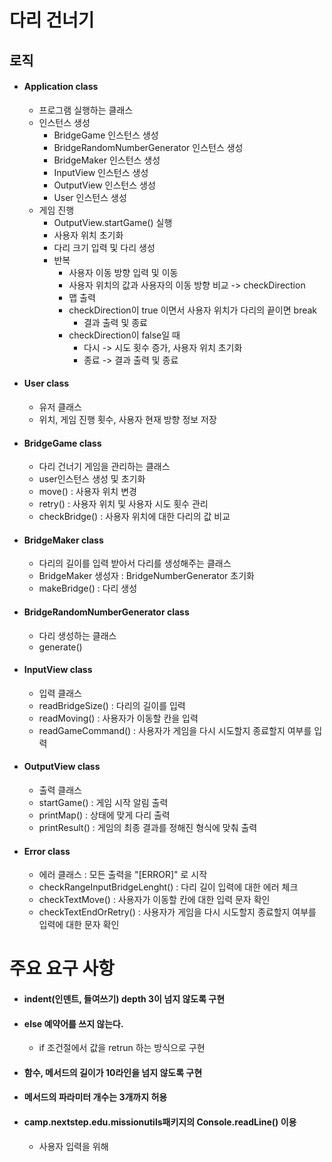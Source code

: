 # 다리 건너기

## 로직
- #### Application class
    - 프로그램 실행하는 클래스
    - 인스턴스 생성
        * BridgeGame 인스턴스 생성
        * BridgeRandomNumberGenerator 인스턴스 생성
        * BridgeMaker 인스턴스 생성
        * InputView 인스턴스 생성
        * OutputView 인스턴스 생성
        * User 인스턴스 생성
    - 게임 진행
        * OutputView.startGame() 실행
        * 사용자 위치 초기화
        * 다리 크기 입력 및 다리 생성
        * 반복
            * 사용자 이동 방향 입력 및 이동
            * 사용자 위치의 값과 사용자의 이동 방향 비교 -> checkDirection
            * 맵 출력
            * checkDirection이 true 이면서 사용자 위치가 다리의 끝이면 break
                * 결과 출력 및 종료
            * checkDirection이 false일 때
                * 다시 -> 시도 횟수 증가, 사용자 위치 초기화
                * 종료 -> 결과 출력 및 종료

- #### User class
    - 유저 클래스
    - 위치, 게임 진행 횟수, 사용자 현재 방향 정보 저장

- #### BridgeGame class
    - 다리 건너기 게임을 관리하는 클래스
    - user인스턴스 생성 및 초기화
    - move() : 사용자 위치 변경
    - retry() : 사용자 위치 및 사용자 시도 횟수 관리
    - checkBridge() : 사용자 위치에 대한 다리의 값 비교

- #### BridgeMaker class
    - 다리의 길이를 입력 받아서 다리를 생성해주는 클래스
    - BridgeMaker 생성자 : BridgeNumberGenerator 초기화
    - makeBridge() : 다리 생성

- #### BridgeRandomNumberGenerator class
    - 다리 생성하는 클래스
    - generate()

- #### InputView class
    - 입력 클래스
    - readBridgeSize() : 다리의 길이를 입력
    - readMoving() : 사용자가 이동할 칸을 입력
    - readGameCommand() : 사용자가 게임을 다시 시도할지 종료할지 여부를 입력

- #### OutputView class
    - 출력 클래스
    - startGame() : 게임 시작 알림 출력
    - printMap() : 상태에 맞게 다리 출력
    - printResult() : 게임의 최종 결과를 정해진 형식에 맞춰 출력

- #### Error class
    - 에러 클래스 : 모든 출력을 "[ERROR]" 로 시작
    - checkRangeInputBridgeLenght() : 다리 길이 입력에 대한 에러 체크
    - checkTextMove() : 사용자가 이동할 칸에 대한 입력 문자 확인
    - checkTextEndOrRetry() : 사용자가 게임을 다시 시도할지 종료할지 여부를 입력에 대한 문자 확인


# 주요 요구 사항

- #### indent(인덴트, 들여쓰기) depth 3이 넘지 않도록 구현

- #### else 예약어를 쓰지 않는다.
    - if 조건절에서 값을 retrun 하는 방식으로 구현

- #### 함수, 메서드의 길이가 10라인을 넘지 않도록 구현

- #### 메서드의 파라미터 개수는 3개까지 허용

- #### camp.nextstep.edu.missionutils패키지의 Console.readLine() 이용
    - 사용자 입력을 위해



